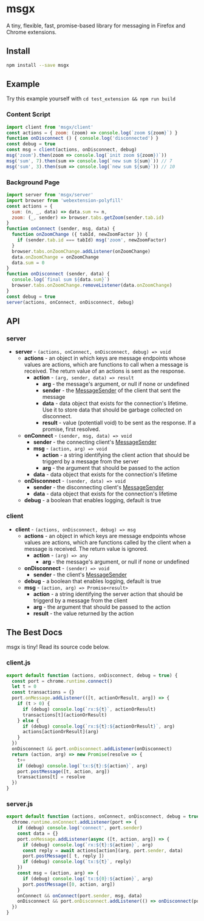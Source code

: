 # msgx

A tiny, flexible, fast, promise-based library for messaging in Firefox and Chrome extensions.


## Install

```bash
npm install --save msgx
```

## Example

Try this example yourself with `cd test_extension && npm run build`

### Content Script

```javascript
import client from 'msgx/client'
const actions = { zoom: (zoom) => console.log(`zoom ${zoom}`) }
function onDisconnect () { console.log('disconnected') }
const debug = true
const msg = client(actions, onDisconnect, debug)
msg('zoom').then(zoom => console.log(`init zoom ${zoom})`))
msg('sum', 7).then(sum => console.log(`new sum ${sum}`)) // 7
msg('sum', 3).then(sum => console.log(`new sum ${sum}`)) // 10
```

### Background Page

```javascript
import server from 'msgx/server'
import browser from 'webextension-polyfill'
const actions = {
  sum: (n, _, data) => data.sum += n,
  zoom: (_, sender) => browser.tabs.getZoom(sender.tab.id)
}
function onConnect (sender, msg, data) {
  function onZoomChange ({ tabId, newZoomFactor }) {
    if (sender.tab.id === tabId) msg('zoom', newZoomFactor)
  }
  browser.tabs.onZoomChange.addListener(onZoomChange)
  data.onZoomChange = onZoomChange
  data.sum = 0
}
function onDisconnect (sender, data) {
  console.log(`final sum ${data.sum}`)
  browser.tabs.onZoomChange.removeListener(data.onZoomChange)
}
const debug = true
server(actions, onConnect, onDisconnect, debug)
```

## API

### server

* **server** - `(actions, onConnect, onDisconnect, debug) => void`
  * **actions** - an object in which keys are message endpoints whose values are actions, which are functions to call when a message is received. The return value of an actions is sent as the response. 
    * **action** - `(arg, sender, data) => result`
      * **arg** - the message's argument, or null if none or undefined
      * **sender** - the [MessageSender](https://developer.mozilla.org/en-US/Add-ons/WebExtensions/API/runtime/MessageSender) of the client that sent the message
      * **data** - data object that exists for the connection's lifetime. Use it to store data that should be garbage collected on disconnect.
      * **result** - value (potentiall void) to be sent as the response. If a promise, first resolved.
  * **onConnect** - `(sender, msg, data) => void`
    * **sender** - the connecting client's [MessageSender](https://developer.mozilla.org/en-US/Add-ons/WebExtensions/API/runtime/MessageSender)
    * **msg** - `(action, arg) => void`
      * **action** - a string identifying the client action that should be triggerd by a message from the server
      * **arg** - the argument that should be passed to the action
    * **data** - data object that exists for the connection's lifetime
  * **onDisconnect** - `(sender, data) => void`
    * **sender** - the disconnecting client's [MessageSender](https://developer.mozilla.org/en-US/Add-ons/WebExtensions/API/runtime/MessageSender)
    * **data** - data object that exists for the connection's lifetime
  * **debug** - a boolean that enables logging, default is true

### client

* **client** - `(actions, onDisconnect, debug) => msg`
  * **actions** - an object in which keys are message endpoints whose values are actions, which are functions called by the client when a message is received. The return value is ignored.
    * **action** - `(arg) => any`
      * **arg** - the message's argument, or null if none or undefined
  * **onDisconnect** - `(sender) => void`
    * **sender** - the client's [MessageSender](https://developer.mozilla.org/en-US/Add-ons/WebExtensions/API/runtime/MessageSender)
  * **debug** - a boolean that enables logging, default is true
  * **msg** - `(action, arg) => Promise<result>`
      * **action** - a string identifying the server action that should be triggerd by a message from the client
      * **arg** - the argument that should be passed to the action
      * **result** - the value returned by the action

## The Best Docs

msgx is tiny! Read its source code below.

### client.js

```javascript
export default function (actions, onDisconnect, debug = true) {
  const port = chrome.runtime.connect()
  let t = 0
  const transactions = {}
  port.onMessage.addListener(([t, actionOrResult, arg]) => {
    if (t > 0) {
      if (debug) console.log(`rx:${t}`, actionOrResult)
      transactions[t](actionOrResult)
    } else {
      if (debug) console.log(`rx:${t}:${actionOrResult}`, arg)
      actions[actionOrResult](arg)
    }
  })
  onDisconnect && port.onDisconnect.addListener(onDisconnect)
  return (action, arg) => new Promise(resolve => {
    t++
    if (debug) console.log(`tx:${t}:${action}`, arg)
    port.postMessage([t, action, arg])
    transactions[t] = resolve
  })
}
```

### server.js

```javascript
export default function (actions, onConnect, onDisconnect, debug = true) {
  chrome.runtime.onConnect.addListener(port => {
    if (debug) console.log('connect', port.sender)
    const data = {}
    port.onMessage.addListener(async ([t, action, arg]) => {
      if (debug) console.log(`rx:${t}:${action}`, arg)
      const reply = await actions[action](arg, port.sender, data)
      port.postMessage([ t, reply ])
      if (debug) console.log(`tx:${t}`, reply)
    })
    const msg = (action, arg) => {
      if (debug) console.log(`tx:${0}:${action}`, arg)
      port.postMessage([0, action, arg])
    }
    onConnect && onConnect(port.sender, msg, data)
    onDisconnect && port.onDisconnect.addListener(() => onDisconnect(port.sender, data))
  })
}
```
